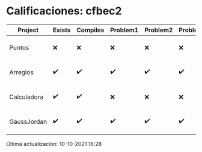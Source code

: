 # Calificaciones: cfbec2
|Project|Exists|Compiles|Problem1|Problem2|Problem3|Extra|CommitHash|CommitDate|CheckDate|Comments|DueDate|Grade|
|-|-|-|-|-|-|-|-|-|-|-|-|-|
|Puntos|❌|❌|❌|❌|❌|❌|NA|NA|10-10-2021 16:28:19|No se encontró el archivo en PracticasComputacionI/Puntos/Punto.cpp|15-10-2021 21:00:00|5.0|
|Arreglos|✔️|✔️|✔️|✔️|✔️|✔️|cd1a12c406ac932937cfedfd5d69fd1b2ab2124e|23-09-2021 22:32:30|23-09-2021 23:29:30|nan|24-09-2021 21:00:00|10.0|
|Calculadora|✔️|✔️|❌|❌|❌|✔️|26ecd48f5987d835c544f2142de1034548bb7dff|17-09-2021 12:09:35|17-09-2021 13:12:36|Revisa la operación suma-No implementaste operaciones con números flotantes-Revisa la operación división|17-09-2021 21:00:00|7.333333333333333|
|GaussJordan|✔️|✔️|✔️|✔️|✔️|✔️|259f640b5a948ae8fc0df30b549fdb22c12074e0|05-10-2021 09:51:55|05-10-2021 09:57:45|nan|01-10-2021 21:00:00|8.5|

Última actualización: 10-10-2021 16:28